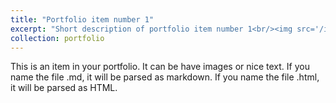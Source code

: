 ```yaml
---
title: "Portfolio item number 1"
excerpt: "Short description of portfolio item number 1<br/><img src='/images/tiv1.png'>"
collection: portfolio
---
```


This is an item in your portfolio. It can be have images or nice text. If you name the file .md, it will be parsed as markdown. If you name the file .html, it will be parsed as HTML. 
